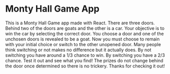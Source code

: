 # Monty Hall Game App

This is a Monty Hall Game app made with React. There are three doors. Behind two of the doors are goats and the other is a car. Your objective is to win the car by selecting the correct door. You choose a door and one of the unchosen doors is revealed to be a goat. Now you must choose to remain with your initial choice or switch to the other unopened door. Many people think switching or not makes no difference but it actually does. By not switching you have around a 1/3 chance to win. By switching you have a 2/3 chance. Test it out and see what you find! The prizes do not change behind the door once determined so there is no trickery. Thanks for checking it out!
